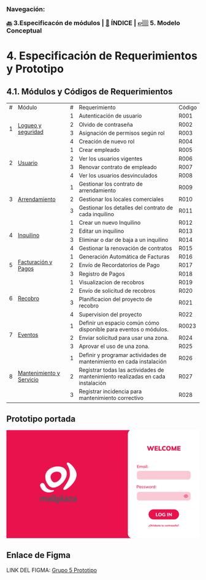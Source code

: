<h3>Navegación:<br>

[🔙](../3/3.md) 3.Especificacón de módulos | [📜](../README.md) ÍNDICE | [👉🏼](../5.md) 5. Modelo Conceptual
# 4. Especificación de Requerimientos y Prototipo

## 4.1. Módulos y Códigos de Requerimientos
<table>
    <tbody>
        <tr>
            <td>#</td>
            <td>Módulo</td>
            <td>#</td>
            <td>Requerimiento</td>
            <td>Código</td>
        </tr>
        <tr>
            <td rowspan=4>1</td>
            <td rowspan=4><a href="4.1/4.1.md">Logueo y seguridad</td>
            <td>1</td>
            <td>Autenticación de usuario</td>
            <td>R001</td>
        </tr>
        <tr>
            <td>2</td>
            <td>Olvido de contraseña</td>
            <td>R002</td>
        </tr>
        <tr>
            <td>3</td>
            <td>Asignación de permisos según rol</td>
            <td>R003</td>
        </tr>
        <tr>
            <td>4</td>
            <td>Creación de nuevo rol</td>
            <td>R004</td>
        </tr>
        <tr>
            <td rowspan=4>2</td>
            <td rowspan=4><a href="4.2/4.2.md">Usuario</td>
            <td>1</td>
            <td>Crear empleado</td>
            <td>R005</td>
        </tr>
        <tr>
            <td>2</td>
            <td>Ver los usuarios vigentes</td>
            <td>R006</td>
        </tr>
        <tr>
            <td>3</td>
            <td>Renovar contrato de empleado</td>
            <td>R007</td>
        </tr>
        <tr>
            <td>4</td>
            <td>Ver los usuarios desvinculados</td>
            <td>R008</td>
        </tr>
        <tr>
            <td rowspan=3>3</td>
            <td rowspan=3><a href="4.3/4.3.md">Arrendamiento</td>
            <td>1</td>
            <td>Gestionar los contrato de arrendamiento</td>
            <td>R009</td>
        </tr>
        <tr>
            <td>2</td>
            <td>Gestionar los locales comerciales</td>
            <td>R010</td>
        </tr>
        <tr>
            <td>3</td>
            <td>Gestionar los detalles del contrato de cada inquilino</td>
            <td>R011</td>
        </tr>
        <tr>
            <td rowspan="4">4</td>
            <td rowspan="4"><a href="4.4/4.4.md">Inquilino</td>
            <td>1</td>
            <td>Crear un nuevo Inquilino</td>
            <td>R012</td>
        </tr>
        <tr>
            <td>2</td>
            <td>Editar un inquilino</td>
            <td>R013</td>
        </tr>
        <tr>
            <td>3</td>
            <td>Eliminar o dar de baja a un inquilino</td>
            <td>R014</td>
        </tr>
        <tr>
            <td>4</td>
            <td>Gestionar la renovación de contratos</td>
            <td>R015</td>
        </tr>        
        <tr>
            <td rowspan="3">5</td>
            <td rowspan="3"><a href="4.5/4.5.md">Facturación y Pagos</td>
            <td>1</td>
            <td>Generación Automática de Facturas</td>
            <td>R016</td>
        </tr>
        <tr>
            <td>2</td>
            <td>Envío de Recordatorios de Pago</td>
            <td>R017</td>
        </tr>
        <tr>
            <td>3</td>
            <td>Registro de Pagos</td>
            <td>R018</td>
        </tr>  
        <tr>
            <td rowspan="4">6</td>
            <td rowspan="4"><a href="4.6/4.6.md">Recobro</td>
            <td>1</td>
            <td>Visualizacion de recobros</td>
            <td>R019</td>
        </tr>
            <td>2</td>
            <td>Envío de solicitud de recobros</td>
            <td>R020</td>
        </tr>
        <tr>
            <td>3</td>
            <td>Planificacion del proyecto de recobro</td>
            <td>R021</td>
        </tr>
        <tr>
            <td>4</td>
            <td>Supervision del proyecto</td>
            <td>R022</td>
        </tr> 
        <tr>
            <td rowspan=3>7</td>
            <td rowspan=3><a href="4.7/4.7.md">Eventos</td>
            <td>1</td>
            <td>Definir un espacio común cómo disponible para eventos o módulos.</td>
            <td>R0023</td>
        </tr>
        </tr>
            <td>2</td>
            <td>Enviar solicitud para usar una zona.</td>
            <td>R024</td>
        </tr>
        <tr>
            <td>3</td>
            <td>Aprovar el uso de una zona.</td>
            <td>R025</td>
        </tr>
        <tr>
            <td rowspan=3>8</td>
            <td rowspan=3><a href="4.8/4.8.md">Mantenimiento y Servicio</td>
            <td>1</td>
            <td>Definir y programar actividades de mantenimiento en cada instalación</td>
            <td>R026</td>
        </tr>
        </tr>
            <td>2</td>
            <td>Registrar todas las actividades de mantenimiento realizadas en cada instalación</td>
            <td>R027</td>
        </tr>
        <tr>
            <td>3</td>
            <td>Registrar incidencia para mantenimiento correctivo</td>
            <td>R028</td>
        </tr>
    </tbody>
</table>



## Prototipo portada
![Prototipo Imagen](Prototipo_muestra.png)

## Enlace de Figma
LINK DEL FIGMA: [Grupo 5 Prototipo](https://www.figma.com/design/VWVEbq72V7HGyZJb9HV39f/DBD_Grupo_5?node-id=71-35&node-type=frame&t=RMNqg1MfI5jyNTJV-0)

